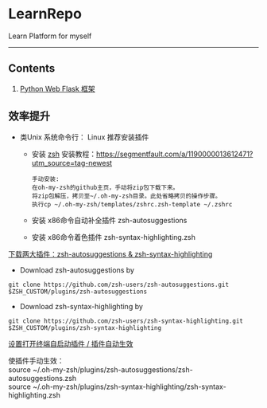 # LearnRepo

Learn Platform for myself

----------

## Contents
1. [Python Web Flask 框架](/skills/pythonFlask.md)


## 效率提升
* 类Unix 系统命令行：
Linux 推荐安装插件
  - 安装 [zsh](https://ohmyz.sh/) 安装教程：https://segmentfault.com/a/1190000013612471?utm_source=tag-newest
    
    ```
    手动安装:
    在oh-my-zsh的github主页，手动将zip包下载下来。
    将zip包解压，拷贝至~/.oh-my-zsh目录。此处省略拷贝的操作步骤。
    执行cp ~/.oh-my-zsh/templates/zshrc.zsh-template ~/.zshrc
    ```
    
  - 安装 x86命令自动补全插件 zsh-autosuggestions
  - 安装 x86命令着色插件 zsh-syntax-highlighting.zsh

[下载两大插件：zsh-autosuggestions & zsh-syntax-highlighting](https://gist.github.com/dogrocker/1efb8fd9427779c827058f873b94df95)
- Download zsh-autosuggestions by
 
 `git clone https://github.com/zsh-users/zsh-autosuggestions.git $ZSH_CUSTOM/plugins/zsh-autosuggestions`
 
- Download zsh-syntax-highlighting by
 
 `git clone https://github.com/zsh-users/zsh-syntax-highlighting.git $ZSH_CUSTOM/plugins/zsh-syntax-highlighting`


[设置打开终端自启动插件 / 插件自动生效](https://github.com/zsh-users/zsh-autosuggestions/blob/master/INSTALL.md#macos-via-homebrew)

使插件手动生效：
<br>source ~/.oh-my-zsh/plugins/zsh-autosuggestions/zsh-autosuggestions.zsh
<br>source ~/.oh-my-zsh/plugins/zsh-syntax-highlighting/zsh-syntax-highlighting.zsh
